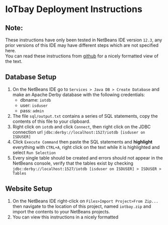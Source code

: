 # IoTbay Deployment Instructions

## Note:
These instructions have only been tested in NetBeans IDE version `12.3`, any prior versions of this IDE may have different steps which are not specified here.  
You can read these instructions from [github](https://github.com/ormux/iotbay/tree/01-online-user-access-management) for a nicely formatted view of the text.
## Database Setup
1. On the NetBeans IDE go to `Services > Java DB > Create Database` and make an Apache Derby database with the following credentials:
   - dbname: `iotdb`
   - user: `isduser`
   - pass: `admin`
2. The file `sql/output.txt` contains a series of SQL statements, copy the contents of this file to your clipboard.
3. Right click on `iotdb` and click `Connect`, then right click on the JDBC connection url `jdbc:derby://localhost:1527/iotdb [isduser on ISDUSER]`
4. Click `Execute Command` then paste the SQL statements and __highlight__ everything with `CTRL+A`, right click on the text while it is highlighted and select `Run Selection`
5. Every single table should be created and errors should not appear in the NetBeans console, verify that the tables exist by checking `jdbc:derby://localhost:1527/iotdb [isduser on ISDUSER] > ISDUSER > Tables`

## Website Setup
1. On the NetBeans IDE right-click on `Files>Import Project>From Zip...` then navigate to the location of this project, named `iotbay.zip` and import the contents to your NetBeans projects.
2. You can view this instructions in a nicely formatted
